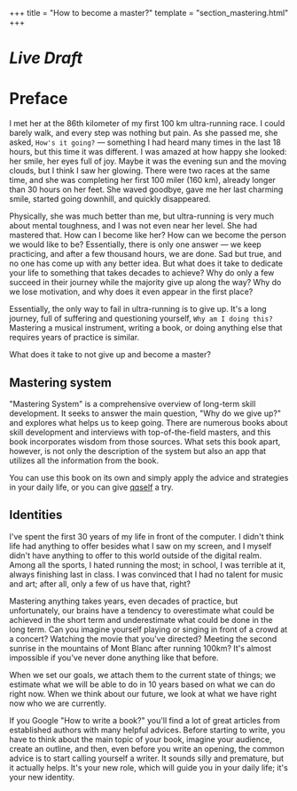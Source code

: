 +++
title = "How to become a master?"
template = "section_mastering.html"
+++

# <i>Live Draft</i>

# Preface

I met her at the 86th kilometer of my first 100 km ultra-running race. I could barely walk, and every step was nothing but pain. As she passed me, she asked, `How's it going?` — something I had heard many times in the last 18 hours, but this time it was different. I was amazed at how happy she looked: her smile, her eyes full of joy. Maybe it was the evening sun and the moving clouds, but I think I saw her glowing. There were two races at the same time, and she was completing her first 100 miler (160 km), already longer than 30 hours on her feet. She waved goodbye, gave me her last charming smile, started going downhill, and quickly disappeared.

Physically, she was much better than me, but ultra-running is very much about mental toughness, and I was not even near her level. She had mastered that. How can I become like her? How can we become the person we would like to be? Essentially, there is only one answer — we keep practicing, and after a few thousand hours, we are done. Sad but true, and no one has come up with any better idea. But what does it take to dedicate your life to something that takes decades to achieve? Why do only a few succeed in their journey while the majority give up along the way? Why do we lose motivation, and why does it even appear in the first place?

Essentially, the only way to fail in ultra-running is to give up. It's a long journey, full of suffering and questioning yourself, `Why am I doing this?` Mastering a musical instrument, writing a book, or doing anything else that requires years of practice is similar.

What does it take to not give up and become a master?

## Mastering system

"Mastering System" is a comprehensive overview of long-term skill development. It seeks to answer the main question, "Why do we give up?" and explores what helps us to keep going. There are numerous books about skill development and interviews with top-of-the-field masters, and this book incorporates wisdom from those sources. What sets this book apart, however, is not only the description of the system but also an app that utilizes all the information from the book.

You can use this book on its own and simply apply the advice and strategies in your daily life, or you can give [qqself](https://www.qqself.com/) a try.

## Identities

I've spent the first 30 years of my life in front of the computer. I didn't think life had anything to offer besides what I saw on my screen, and I myself didn't have anything to offer to this world outside of the digital realm. Among all the sports, I hated running the most; in school, I was terrible at it, always finishing last in class. I was convinced that I had no talent for music and art; after all, only a few of us have that, right?

Mastering anything takes years, even decades of practice, but unfortunately, our brains have a tendency to overestimate what could be achieved in the short term and underestimate what could be done in the long term. Can you imagine yourself playing or singing in front of a crowd at a concert? Watching the movie that you've directed? Meeting the  second sunrise in the mountains of Mont Blanc after running 100km? It's almost impossible if you've never done anything like that before.

When we set our goals, we attach them to the current state of things; we estimate what we will be able to do in 10 years based on what we can do right now. When we think about our future, we look at what we have right now who we are currently.

If you Google "How to write a book?" you'll find a lot of great articles from established authors with many helpful advices. Before starting to write, you have to think about the main topic of your book, imagine your audience, create an outline, and then, even before you write an opening, the common advice is to start calling yourself a writer. It sounds silly and premature, but it actually helps. It's your new role, which will guide you in your daily life; it's your new identity.












